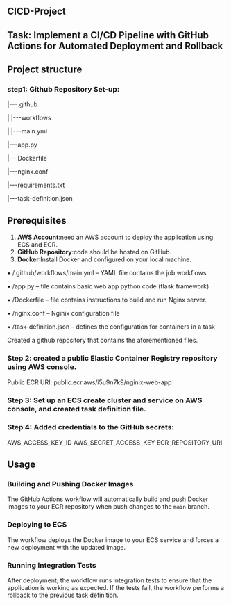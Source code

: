 ﻿## CICD-Project 
## Task: Implement a CI/CD Pipeline with GitHub Actions for Automated Deployment and Rollback 
## Project structure 
### step1: Github Repository Set-up: 
 
|---.github

|           |---workflows

|                      |---main.yml

|---app.py

|---Dockerfile

|---nginx.conf

|---requirements.txt

|---task-definition.json
## Prerequisites

1. **AWS Account**:need an AWS account to deploy the application using ECS and ECR.
2. **GitHub Repository**:code should be hosted on GitHub.
3. **Docker**:Install Docker and configured on your local machine.

•	/.github/workflows/main.yml – YAML file contains the job workflows

•	/app.py – file contains basic web app python code (flask framework)

•	/Dockerfile – file contains instructions to build and run Nginx server.

•	/nginx.conf – Nginix configuration file

•	/task-definition.json – defines the configuration for containers in a task

Created a github repository that contains the aforementioned files. 
### Step 2: created a public Elastic Container Registry repository using AWS console. 
Public ECR URI: public.ecr.aws/i5u9n7k9/nginix-web-app

### Step 3: Set up an ECS create cluster and service on AWS console, and created task definition file. 

### Step 4: Added credentials to the GitHub secrets: 
AWS_ACCESS_KEY_ID
AWS_SECRET_ACCESS_KEY
ECR_REPOSITORY_URI

## Usage 

### Building and Pushing Docker Images 

The GitHub Actions workflow will automatically build and push Docker images to your ECR repository when push changes to the `main` branch.

### Deploying to ECS

The workflow deploys the Docker image to your ECS service and forces a new deployment with the updated image.

### Running Integration Tests

After deployment, the workflow runs integration tests to ensure that the application is working as expected. If the tests fail, the workflow performs a rollback to the previous task definition.


